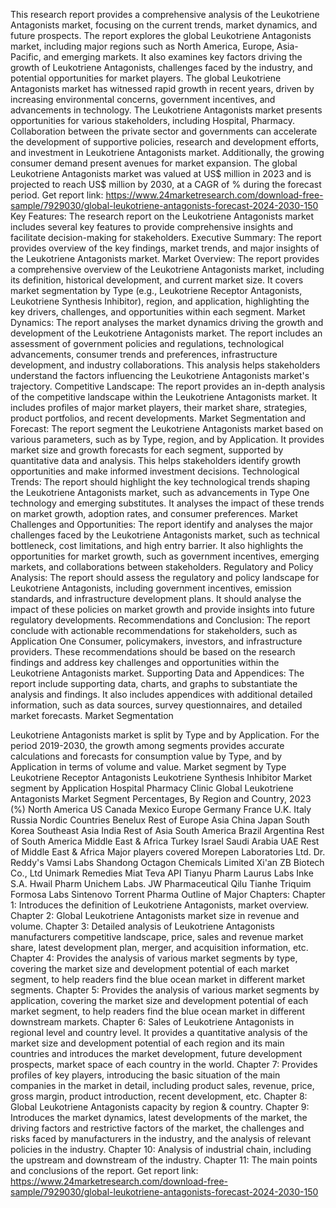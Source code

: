 This research report provides a comprehensive analysis of the Leukotriene Antagonists market, focusing on the current trends, market dynamics, and future prospects. The report explores the global Leukotriene Antagonists market, including major regions such as North America, Europe, Asia-Pacific, and emerging markets. It also examines key factors driving the growth of Leukotriene Antagonists, challenges faced by the industry, and potential opportunities for market players.
The global Leukotriene Antagonists market has witnessed rapid growth in recent years, driven by increasing environmental concerns, government incentives, and advancements in technology. The Leukotriene Antagonists market presents opportunities for various stakeholders, including Hospital, Pharmacy. Collaboration between the private sector and governments can accelerate the development of supportive policies, research and development efforts, and investment in Leukotriene Antagonists market. Additionally, the growing consumer demand present avenues for market expansion.
The global Leukotriene Antagonists market was valued at US$ million in 2023 and is projected to reach US$ million by 2030, at a CAGR of % during the forecast period.
Get report link: https://www.24marketresearch.com/download-free-sample/7929030/global-leukotriene-antagonists-forecast-2024-2030-150
Key Features:
The research report on the Leukotriene Antagonists market includes several key features to provide comprehensive insights and facilitate decision-making for stakeholders.
Executive Summary: The report provides overview of the key findings, market trends, and major insights of the Leukotriene Antagonists market.
Market Overview: The report provides a comprehensive overview of the Leukotriene Antagonists market, including its definition, historical development, and current market size. It covers market segmentation by Type (e.g., Leukotriene Receptor Antagonists, Leukotriene Synthesis Inhibitor), region, and application, highlighting the key drivers, challenges, and opportunities within each segment.
Market Dynamics: The report analyses the market dynamics driving the growth and development of the Leukotriene Antagonists market. The report includes an assessment of government policies and regulations, technological advancements, consumer trends and preferences, infrastructure development, and industry collaborations. This analysis helps stakeholders understand the factors influencing the Leukotriene Antagonists market's trajectory.
Competitive Landscape: The report provides an in-depth analysis of the competitive landscape within the Leukotriene Antagonists market. It includes profiles of major market players, their market share, strategies, product portfolios, and recent developments.
Market Segmentation and Forecast: The report segment the Leukotriene Antagonists market based on various parameters, such as by Type, region, and by Application. It provides market size and growth forecasts for each segment, supported by quantitative data and analysis. This helps stakeholders identify growth opportunities and make informed investment decisions.
Technological Trends: The report should highlight the key technological trends shaping the Leukotriene Antagonists market, such as advancements in Type One technology and emerging substitutes. It analyses the impact of these trends on market growth, adoption rates, and consumer preferences.
Market Challenges and Opportunities: The report identify and analyses the major challenges faced by the Leukotriene Antagonists market, such as technical bottleneck, cost limitations, and high entry barrier. It also highlights the opportunities for market growth, such as government incentives, emerging markets, and collaborations between stakeholders.
Regulatory and Policy Analysis: The report should assess the regulatory and policy landscape for Leukotriene Antagonists, including government incentives, emission standards, and infrastructure development plans. It should analyse the impact of these policies on market growth and provide insights into future regulatory developments.
Recommendations and Conclusion: The report conclude with actionable recommendations for stakeholders, such as Application One Consumer, policymakers, investors, and infrastructure providers. These recommendations should be based on the research findings and address key challenges and opportunities within the Leukotriene Antagonists market.
Supporting Data and Appendices: The report include supporting data, charts, and graphs to substantiate the analysis and findings. It also includes appendices with additional detailed information, such as data sources, survey questionnaires, and detailed market forecasts.
Market Segmentation

Leukotriene Antagonists market is split by Type and by Application. For the period 2019-2030, the growth among segments provides accurate calculations and forecasts for consumption value by Type, and by Application in terms of volume and value.
Market segment by Type
Leukotriene Receptor Antagonists
Leukotriene Synthesis Inhibitor
Market segment by Application
Hospital
Pharmacy
Clinic
Global Leukotriene Antagonists Market Segment Percentages, By Region and Country, 2023 (%)
North America
US
Canada
Mexico
Europe
Germany
France
U.K.
Italy
Russia
Nordic Countries
Benelux
Rest of Europe
Asia
China
Japan
South Korea
Southeast Asia
India
Rest of Asia
South America
Brazil
Argentina
Rest of South America
Middle East & Africa
Turkey
Israel
Saudi Arabia
UAE
Rest of Middle East & Africa
Major players covered
Morepen Laboratories Ltd.
Dr. Reddy's
Vamsi Labs
Shandong Octagon Chemicals Limited
Xi'an ZB Biotech Co., Ltd
Unimark Remedies
Miat
Teva API
Tianyu Pharm
Laurus Labs
Inke S.A.
Hwail Pharm
Unichem Labs.
JW Pharmaceutical
Qilu Tianhe
Triquim
Formosa Labs
Sintenovo
Torrent Pharma
Outline of Major Chapters:
Chapter 1: Introduces the definition of Leukotriene Antagonists, market overview.
Chapter 2: Global Leukotriene Antagonists market size in revenue and volume.
Chapter 3: Detailed analysis of Leukotriene Antagonists manufacturers competitive landscape, price, sales and revenue market share, latest development plan, merger, and acquisition information, etc.
Chapter 4: Provides the analysis of various market segments by type, covering the market size and development potential of each market segment, to help readers find the blue ocean market in different market segments.
Chapter 5: Provides the analysis of various market segments by application, covering the market size and development potential of each market segment, to help readers find the blue ocean market in different downstream markets.
Chapter 6: Sales of Leukotriene Antagonists in regional level and country level. It provides a quantitative analysis of the market size and development potential of each region and its main countries and introduces the market development, future development prospects, market space of each country in the world.
Chapter 7: Provides profiles of key players, introducing the basic situation of the main companies in the market in detail, including product sales, revenue, price, gross margin, product introduction, recent development, etc.
Chapter 8: Global Leukotriene Antagonists capacity by region & country.
Chapter 9: Introduces the market dynamics, latest developments of the market, the driving factors and restrictive factors of the market, the challenges and risks faced by manufacturers in the industry, and the analysis of relevant policies in the industry.
Chapter 10: Analysis of industrial chain, including the upstream and downstream of the industry.
Chapter 11: The main points and conclusions of the report.
Get report link: https://www.24marketresearch.com/download-free-sample/7929030/global-leukotriene-antagonists-forecast-2024-2030-150
